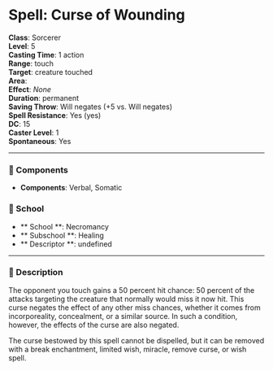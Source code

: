 
# Spell: Curse of Wounding
**Class**: Sorcerer  
**Level**: 5  
**Casting Time**: 1 action  
**Range**: touch  
**Target**: creature touched  
**Area**:   
**Effect**: _None_  
**Duration**: permanent  
**Saving Throw**: Will negates (+5 vs. Will negates)  
**Spell Resistance**: Yes (yes)  
**DC**: 15  
**Caster Level**: 1  
**Spontaneous**: Yes

---

### 🔮 Components
- **Components**: Verbal, Somatic

### 🏫 School
- ** School **: Necromancy
- ** Subschool **: Healing
- ** Descriptor **: undefined
---

### 📜 Description
The opponent you touch gains a 50 percent hit chance: 50 percent of the attacks targeting the creature that normally would miss it now hit. This curse negates the effect of any other miss chances, whether it comes from incorporeality, concealment, or a similar source. In such a condition, however, the effects of the curse are also negated.

The curse bestowed by this spell cannot be dispelled, but it can be removed with a break enchantment, limited wish, miracle, remove curse, or wish spell.
